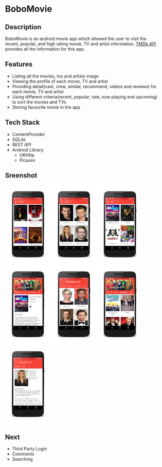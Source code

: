 # BoboMovie
## Description
BoboMovie is an android movie app which allowed the user to visit the recent, popular, and high rating movie, TV and artist information. 
[TMDb API](https://www.themoviedb.org/documentation/api) provides all the information for this app.

## Features
* Listing all the movies, tvs and artists image 
* Viewing the profile of each movie, TV and artist
* Providing detail(cast, crew, similar, recommend, videos and reviews) for each movie, TV and artist
* Using different criteria(recent, popular, rate, now playing and upcoming) to sort the movies and TVs
* Storing favourite movie in the app

## Tech Stack
 * ContentProvider
 * SQLite
 * REST API
 * Android Library
   - OKHttp
   - Picasso
   

## Sreenshot
<img src="images/movie.png" width="30%" height="50%"/><img src="images/artist.png" width="30%" height="50%"/><img src="images/tv.png" width="30%" height="50%"/>
<img src="images/tv_profile.png" width="30%" height="50%"/><img src="images/cast.png" width="30%" height="50%"/><img src="images/recommend.png" width="30%" height="50%"/>
<img src="images/artist_profile.png" width="30%" height="50%"/>

## Next
* Third Party Login
* Comments
* Searching
